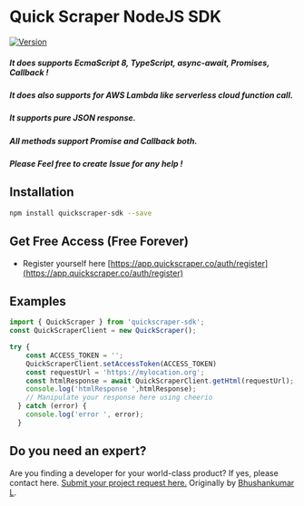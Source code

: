 # Quick Scraper NodeJS SDK

[![Version](https://img.shields.io/npm/v/quickscraper-sdk.svg)](https://www.npmjs.org/package/quickscraper-sdk)

##### It does supports EcmaScript 8, TypeScript, async-await, Promises, Callback !

##### It does also supports for AWS Lambda like serverless cloud function call.

##### It supports pure JSON response.

##### All methods support Promise and Callback both.

##### Please Feel free to create Issue for any help !

## Installation

``` bash
npm install quickscraper-sdk --save
```

## Get Free Access (Free Forever)

* Register yourself here [https://app.quickscraper.co/auth/register](https://app.quickscraper.co/auth/register)

## Examples

``` typescript
import { QuickScraper } from 'quickscraper-sdk';
const QuickScraperClient = new QuickScraper();

try {
    const ACCESS_TOKEN = '';
    QuickScraperClient.setAccessToken(ACCESS_TOKEN)
    const requestUrl = 'https://mylocation.org';
    const htmlResponse = await QuickScraperClient.getHtml(requestUrl);
    console.log('htmlResponse ',htmlResponse);
    // Manipulate your response here using cheerio
  } catch (error) {
    console.log('error ', error);
  }
```

## Do you need an expert?

Are you finding a developer for your world-class product? If yes, please contact here. [Submit your project request here.](https://goo.gl/forms/UofdG5GY5iHMoUWg2)
Originally by [Bhushankumar L](mailto:bhushankumar.lilapara@gmail.com).
